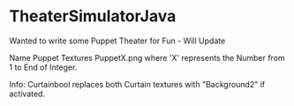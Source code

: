 # TheaterSimulatorJava
Wanted to write some Puppet Theater for Fun - Will Update


Name Puppet Textures PuppetX.png where 'X' represents the Number from 1 to End of Integer.
 
Info: Curtainbool replaces both Curtain textures with "Background2" if activated.
